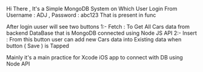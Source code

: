 Hi There , It's a Simple MongoDB System on Which User Login From Username : ADJ , Password : abc123 That is present in func 

After login uuser will see two buttons 
           1:- Fetch : To Get All Cars data from backend DataBase that is MongoDB connected using Node JS API
           2:- Insert : From this button user can add new Cars data into Existing data when button ( Save ) is Tapped

Mainly it's a main practice for Xcode iOS app to connect with DB using Node API
